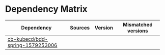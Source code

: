 # Dependency Matrix

Dependency | Sources | Version | Mismatched versions
---------- | ------- | ------- | -------------------
[cb-kubecd/bdd-spring-1579253006](https://github.com/cb-kubecd/bdd-spring-1579253006.git) |  | []() | 
